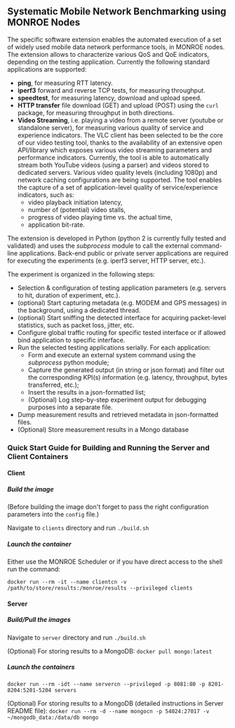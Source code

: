 ## Systematic Mobile Network Benchmarking using MONROE Nodes

The specific software extension enables the automated execution of a set of widely used mobile data network performance tools, in MONROE nodes. The extension allows to characterize various QoS and QoE indicators, depending on the testing application. Currently the following standard applications are supported:
* **ping**, for measuring RTT latency.
* **iperf3** forward and reverse TCP tests, for measuring  throughput.
* **speedtest**, for measuring latency, download and upload speed.
* **HTTP transfer** file download (GET) and upload (POST) using the ```curl``` package, for measuring throughput in both directions.
* **Video Streaming**, i.e. playing a video from a remote server (youtube or standalone server), for measuring various quality of service and experience indicators. The VLC client has been selected to be the core of our video testing tool, thanks to the availability of an extensive open API/library which exposes various video streaming parameters and performance indicators. Currently, the tool is able to automatically stream both YouTube videos (using a parser) and videos stored to dedicated servers. Various video quality levels (including 1080p) and network caching configurations are being supported. The tool enables the capture of a set of application-level quality of service/experience indicators, such as:
  * video playback initiation latency,
  * number of (potential) video stalls,
  * progress of video playing time vs. the actual time,
  * application bit-rate.

The extension is developed in Python (python 2 is currently fully tested and validated) and uses the _subprocess_ module to call the external command-line applications. Back-end public or private server applications are required for executing the experiments (e.g. iperf3 server, HTTP server, etc.).

The experiment is organized in the following steps:
* Selection & configuration of testing application parameters (e.g. servers to hit, duration of experiment, etc.).
* (optional) Start capturing metadata (e.g. MODEM and GPS messages) in the background, using a dedicated thread.
* (optional) Start sniffing the detected interface for acquiring packet-level statistics, such as packet loss, jitter, etc.
* Configure global traffic routing for specific tested interface or if allowed bind application to specific interface.
* Run the selected testing applications serially. For each application:
  * Form and execute an external system command using the _subprocess_ python module;
  * Capture the generated output (in string or json format) and filter out the corresponding KPI(s) information (e.g. latency, throughput, bytes transferred, etc.);
  * Insert the results in a json-formatted list;
  * (Optional) Log step-by-step experiment output for debugging purposes into a separate file.
* Dump measurement results and retrieved metadata in json-formatted files.
* (Optional) Store measurement results in a Mongo database


### Quick Start Guide for Building and Running the Server and Client Containers

#### Client
##### Build the image
(Before building the image don't forget to pass the right configuration parameters into the ```config``` file.)

Navigate to ```clients``` directory and run ```./build.sh ```

##### Launch the container

Either use the MONROE Scheduler or if you have direct access to the shell run the command:

```docker run --rm -it --name clientcn -v /path/to/store/results:/monroe/results --privileged clients```

#### Server
##### Build/Pull the images

Navigate to ```server``` directory and run ```./build.sh ```

(Optional) For storing results to a MongoDB: ```docker pull mongo:latest```

##### Launch the containers

``` docker run --rm -idt --name servercn --privileged -p 8081:80 -p 8201-8204:5201-5204 servers ```

(Optional) For storing results to a MongoDB (detailed instructions in Server README file): ```docker run --rm -d --name mongocn -p 54024:27017 -v ~/mongodb_data:/data/db mongo```
